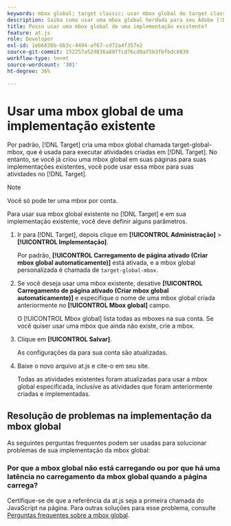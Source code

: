 ```yaml
---
keywords: mbox global; target classic; usar mbox global do target classic
description: Saiba como usar uma mbox global herdada para seu Adobe [!DNL Target] atividades caso já tenha criado uma mbox global em suas páginas para as implementações existentes.
title: Posso usar uma mbox global de uma implementação existente?
feature: at.js
role: Developer
exl-id: 1eb6836b-6b3c-4494-af67-cd72a4f357e2
source-git-commit: 152257a52d836a88ffcd76cd9af5b3fbfbdc0839
workflow-type: tm+mt
source-wordcount: '301'
ht-degree: 36%

---
```


# Usar uma mbox global de uma implementação existente

Por padrão, [!DNL Target] cria uma mbox global chamada target-global-mbox, que é usada para executar atividades criadas em [!DNL Target]. No entanto, se você já criou uma mbox global em suas páginas para suas implementações existentes, você pode usar essa mbox para suas atividades no [!DNL Target].

>[!NOTE]
>
>Você só pode ter uma mbox por conta.

Para usar sua mbox global existente no [!DNL Target] e em sua implementação existente, você deve definir alguns parâmetros.

1. Ir para [!DNL Target], depois clique em **[!UICONTROL Administração]** > **[!UICONTROL Implementação]**.

   Por padrão, **[!UICONTROL Carregamento de página ativado (Criar mbox global automaticamente)]** está ativada, e a mbox global personalizada é chamada de `target-global-mbox`.

1. Se você deseja usar uma mbox existente, desative **[!UICONTROL Carregamento de página ativado (Criar mbox global automaticamente)]** e especifique o nome de uma mbox global criada anteriormente no **[!UICONTROL Mbox global]** campo.

   O [!UICONTROL Mbox global] lista todas as mboxes na sua conta. Se você quiser usar uma mbox que ainda não existe, crie a mbox.

1. Clique em **[!UICONTROL Salvar]**.

   As configurações da para sua conta são atualizadas.

1. Baixe o novo arquivo at.js e cite-o em seu site.

   Todas as atividades existentes foram atualizadas para usar a mbox global especificada, inclusive as atividades que foram anteriormente criadas e implementadas.

## Resolução de problemas na implementação da mbox global

As seguintes perguntas frequentes podem ser usadas para solucionar problemas de sua implementação da mbox global:

### Por que a mbox global não está carregando ou por que há uma latência no carregamento da mbox global quando a página carrega?

Certifique-se de que a referência da at.js seja a primeira chamada do JavaScript na página. Para outras soluções para esse problema, consulte [Perguntas frequentes sobre a mbox global](/help/main/c-implementing-target/c-implementing-target-for-client-side-web/c-target-atjs-faq/global-mbox-frequently-asked-questions.md).
